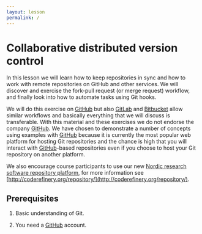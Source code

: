 ```yaml
---
layout: lesson
permalink: /
---
```


# Collaborative distributed version control

In this lesson we will learn how to keep repositories in sync and how to work
with remote repositories on GitHub and other services. We will discover 
and exercise the fork-pull request (or merge request) workflow, and finally 
look into how to automate tasks using Git hooks.

We will do this exercise on [GitHub](https://github.com) but also
[GitLab](https://gitlab.com) and [Bitbucket](https://bitbucket.org) allow
similar workflows and basically everything that we will discuss is transferable. With
this material and these exercises we do not endorse the company
[GitHub](https://github.com). We have chosen to demonstrate a number of
concepts using examples with [GitHub](https://github.com) because it is
currently the most popular web platform for hosting Git repositories and the chance is high
that you will interact with [GitHub](https://github.com)-based repositories even if you
choose to host your Git repository on another platform.

We also encourage course participants to use our new [Nordic research software repository platform](https://source.coderefinery.org),
for more information see [http://coderefinery.org/repository/](http://coderefinery.org/repository/).


## Prerequisites

1. Basic understanding of Git.

2. You need a [GitHub](https://github.com) account.
